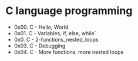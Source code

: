 # C language programming
- 0x00. C - Hello, World
- 0x01. C - Variables, if, else, while`
- 0x0.  C - 2-functions_nested_loops
- 0x03. C - Debugging 
- 0x04. C - More functions, more nested loops
